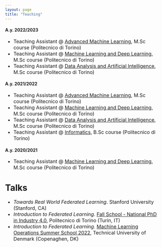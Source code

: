 ```yaml
---
layout: page
title: "Teaching"
---
```



#### A.y. 2022/2023
<ul style="font-size:medium">
  <li>Teaching Assistant @ <a href="https://didattica.polito.it/pls/portal30/gap.pkg_guide.viewGap?p_cod_ins=01URWOV&p_a_acc=2023&p_header=S&p_lang=EN&multi=N" target="_blank" rel="noopener noreferrer">Advanced Machine Learning</a>, M.Sc course (Politecnico di Torino)</li>
  <li>Teaching Assistant @ <a href="https://didattica.polito.it/pls/portal30/gap.pkg_guide.viewGap?p_cod_ins=01TXFSM&p_a_acc=2023&p_header=S&p_lang=EN&multi=N" target="_blank" rel="noopener noreferrer">Machine Learning and Deep Learning</a>, M.Sc course (Politecnico di Torino)</li>
  <li>Teaching Assistant @ <a href="https://didattica.polito.it/pls/portal30/gap.pkg_guide.viewGap?p_cod_ins=01USPLO&p_a_acc=2023&p_header=S&p_lang=EN&multi=N" target="_blank" rel="noopener noreferrer">Data Analysis and Artificial Intelligence</a>, M.Sc course (Politecnico di Torino)</li>
</ul>

#### A.y. 2021/2022
<ul style="font-size:medium">
  <li>Teaching Assistant @ <a href="https://didattica.polito.it/pls/portal30/gap.pkg_guide.viewGap?p_cod_ins=01URWOV&p_a_acc=2022&p_header=S&p_lang=EN&multi=N" target="_blank" rel="noopener noreferrer">Advanced Machine Learning</a>, M.Sc course (Politecnico di Torino)</li>
  <li>Teaching Assistant @ <a href="https://didattica.polito.it/pls/portal30/gap.pkg_guide.viewGap?p_cod_ins=01TXFSM&p_a_acc=2022&p_header=S&p_lang=EN&multi=N" target="_blank" rel="noopener noreferrer">Machine Learning and Deep Learning</a>, M.Sc course (Politecnico di Torino)</li>
  <li>Teaching Assistant @ <a href="https://didattica.polito.it/pls/portal30/gap.pkg_guide.viewGap?p_cod_ins=01USPLO&p_a_acc=2022&p_header=S&p_lang=EN&multi=N" target="_blank" rel="noopener noreferrer">Data Analysis and Artificial Intelligence</a>, M.Sc course (Politecnico di Torino)</li>
  <li>Teaching Assistant @ <a href="https://didattica.polito.it/pls/portal30/gap.pkg_guide.viewGap?p_cod_ins=14BHDLZ&p_a_acc=2022&p_header=S&p_lang=EN&multi=N" target="_blank" rel="noopener noreferrer">Informatics</a>, B.Sc course (Politecnico di Torino)</li>
</ul>

#### A.y. 2020/2021
<ul style="font-size:medium">
  <li>Teaching Assistant @ <a href="https://didattica.polito.it/pls/portal30/gap.pkg_guide.viewGap?p_cod_ins=01TXFSM&p_a_acc=2021&p_header=S&p_lang=EN&multi=N" target="_blank" rel="noopener noreferrer">Machine Learning and Deep Learning</a>, M.Sc course (Politecnico di Torino)</li>
</ul>

# Talks
<ul style="font-size:medium">
  <li><i>Towards Real World Federated Learning</i>. Stanford University (Stanford, CA)</li>
  <li><i>Introduction to Federated Learning</i>. <a href="https://www.phd-ai.it/en/359-2/" target="_blank" rel="noopener noreferrer">Fall School - National PhD in Industry 4.0</a>, Politecnico di Torino (Turin​, IT)</li>
  <li><i>Introduction to Federated Learning</i>. <a href="https://mlopsss.cc" target="_blank" rel="noopener noreferrer">Machine Learning Operations Summer School 2022</a>, Technical University of Denmark (Copenaghen​, DK)</li>
</ul>
